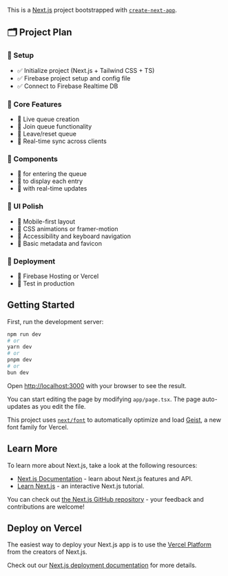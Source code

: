 This is a [Next.js](https://nextjs.org) project bootstrapped with [`create-next-app`](https://nextjs.org/docs/app/api-reference/cli/create-next-app).

## 🗂️ Project Plan

### 🔧 Setup
- ✅ Initialize project (Next.js + Tailwind CSS + TS)
- ✅ Firebase project setup and config file
- ✅ Connect to Firebase Realtime DB

### 🔁 Core Features
- 🔲 Live queue creation
- 🔲 Join queue functionality
- 🔲 Leave/reset queue
- 🔲 Real-time sync across clients

### 🧩 Components
- 🔲 <JoinForm /> for entering the queue
- 🔲 <QueueCard /> to display each entry
- 🔲 <QueueList /> with real-time updates

### 🎨 UI Polish
- 🔲 Mobile-first layout
- 🔲 CSS animations or framer-motion
- 🔲 Accessibility and keyboard navigation
- 🔲 Basic metadata and favicon

### 🚀 Deployment
- 🔲 Firebase Hosting or Vercel
- 🔲 Test in production

## Getting Started

First, run the development server:

```bash
npm run dev
# or
yarn dev
# or
pnpm dev
# or
bun dev
```

Open [http://localhost:3000](http://localhost:3000) with your browser to see the result.

You can start editing the page by modifying `app/page.tsx`. The page auto-updates as you edit the file.

This project uses [`next/font`](https://nextjs.org/docs/app/building-your-application/optimizing/fonts) to automatically optimize and load [Geist](https://vercel.com/font), a new font family for Vercel.

## Learn More

To learn more about Next.js, take a look at the following resources:

- [Next.js Documentation](https://nextjs.org/docs) - learn about Next.js features and API.
- [Learn Next.js](https://nextjs.org/learn) - an interactive Next.js tutorial.

You can check out [the Next.js GitHub repository](https://github.com/vercel/next.js) - your feedback and contributions are welcome!

## Deploy on Vercel

The easiest way to deploy your Next.js app is to use the [Vercel Platform](https://vercel.com/new?utm_medium=default-template&filter=next.js&utm_source=create-next-app&utm_campaign=create-next-app-readme) from the creators of Next.js.

Check out our [Next.js deployment documentation](https://nextjs.org/docs/app/building-your-application/deploying) for more details.
